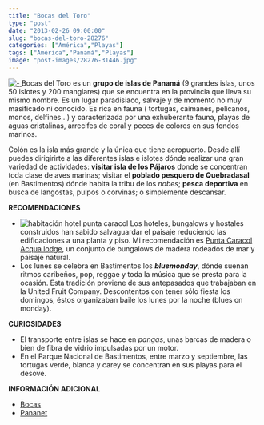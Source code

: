 ```yaml
---
title: "Bocas del Toro"
type: "post"
date: "2013-02-26 09:00:00"
slug: "bocas-del-toro-28276"
categories: ["América","Playas"]
tags: ["América","Panamá","Playas"]
image: "post-images/28276-31446.jpg"
---
```


 [ ![ - ](post-images/28276-31446.jpg "Bocas del Toro - Panama via Viajablog")](post-images/28276-31446.jpg)[  ](post-images/28276-31446.jpg)[  ](http://www.viajablog.com/datos-practicos-para-viajar-a-bocas-del-toro-en-panama/) Bocas del Toro es un **grupo de islas de Panamá** (9 grandes islas, unos 50 islotes y 200 manglares) que se encuentra en la provincia que lleva su mismo nombre. Es un lugar paradisiaco, salvaje y de momento no muy masificado ni conocido. Es rica en fauna ( tortugas, caimanes, pelícanos, monos, delfines...) y caracterizada por una exhuberante fauna, playas de aguas cristalinas, arrecifes de coral y peces de colores en sus fondos marinos.

 Colón es la isla más grande y la única que tiene aeropuerto. Desde allí puedes dirigirirte a las diferentes islas e islotes dónde realizar una gran variedad de actividades: **visitar isla de los Pájaros** donde se concentran toda clase de aves marinas; visitar el **poblado pesquero de Quebradasal** (en Bastimentos) dónde habita la tribu de los *nobes*; **pesca deportiva** en busca de langostas, pulpos o corvinas; o simplemente descansar.

 **RECOMENDACIONES**

- ![habitación hotel punta caracol](post-images/28276-31447.jpg "habitación hotel punta caracol") Los hoteles, bungalows y hostales construidos han sabido salvaguardar el paisaje reduciendo las edificaciones a una planta y piso. Mi recomendación es [Punta Caracol Acqua lodge](http://www.puntacaracol.com/espanol/concepto.htm), un conjunto de bungalows de madera rodeados de mar y paisaje natural.
- Los lunes se celebra en Bastimentos los ***bluemonday***, dónde suenan ritmos caribeños, pop, reggae y toda la música que se presta para la ocasión. Esta tradición proviene de sus antepasados que trabajaban en la United Fruit Company. Descontentos con tener sólo fiesta los domingos, éstos organizaban baile los lunes por la noche (blues on monday).

 **CURIOSIDADES**

- [](/wp-content/uploads/2013/02/28276-31444.jpg)El transporte entre islas se hace en *pangas*, unas barcas de madera o bien de fibra de vidrio impulsadas por un motor.
- En el Parque Nacional de Bastimentos, entre marzo y septiembre, las tortugas verde, blanca y carey se concentran en sus playas para el desove.

 **INFORMACIÓN ADICIONAL**

- [Bocas  ](http://www.bocas.com/spanish/indexesp.htm)
- [Pananet](http://www.pananet.com/turismo/bocas/btoroe.html)